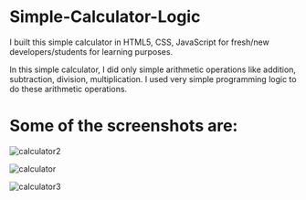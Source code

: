# Simple-Calculator-Logic

I built this simple calculator in HTML5, CSS, JavaScript for fresh/new developers/students for learning purposes.

In this simple calculator, I did only simple arithmetic operations like addition, subtraction, division, multiplication. I used very simple programming logic to do these arithmetic operations.

# Some of the screenshots are:

![calculator2](https://user-images.githubusercontent.com/20013230/148539310-399e10bd-fed6-4c59-930a-075f4d16ce2f.PNG)

![calculator](https://user-images.githubusercontent.com/20013230/148539327-6cca45a1-bde5-4519-8e5d-46cc2e58a0d0.PNG)

![calculator3](https://user-images.githubusercontent.com/20013230/148539337-bd702fa0-27f5-4273-a776-0c665911b8fe.PNG)


